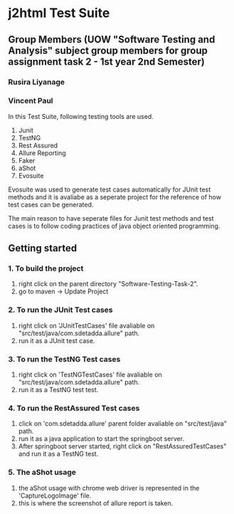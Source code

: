# j2html Test Suite

## Group Members (UOW "Software Testing and Analysis" subject group members for group assignment task 2 - 1st year 2nd Semester)

### Rusira Liyanage
### Vincent Paul

In this Test Suite, following testing tools are used.

1.	Junit
2.	TestNG
3.	Rest Assured
4.	Allure Reporting
5.	Faker
6.	aShot
7.	Evosuite

Evosuite was used to generate test cases automatically for JUnit test methods and it is avaliabe as a seperate project for the reference of how test cases can be generated.

The main reason to have seperate files for Junit test methods and test cases is to follow coding practices of java object oriented programming.

## Getting started
### 1. To build the project

1. right click on the parent directory "Software-Testing-Task-2".
2. go to maven -> Update Project

### 2. To run the JUnit Test cases

1. right click on 'JUnitTestCases' file avaliable on "src/test/java/com.sdetadda.allure" path.
2. run it as a JUnit test case.

### 3. To run the TestNG Test cases

1.  right click on 'TestNGTestCases' file avaliable on "src/test/java/com.sdetadda.allure" path.
2. run it as a TestNG test test.

### 4. To run the RestAssured Test cases
1. click on 'com.sdetadda.allure' parent folder avaliable on "src/test/java" path.
2. run it as a java application to start the springboot server.
3. After springboot server started, right click on "RestAssuredTestCases" and run it as a TestNG test.

### 5. The aShot usage
1. the aShot usage with chrome web driver is represented in the 'CaptureLogoImage' file.
2. this is where the screenshot of allure report is taken.
